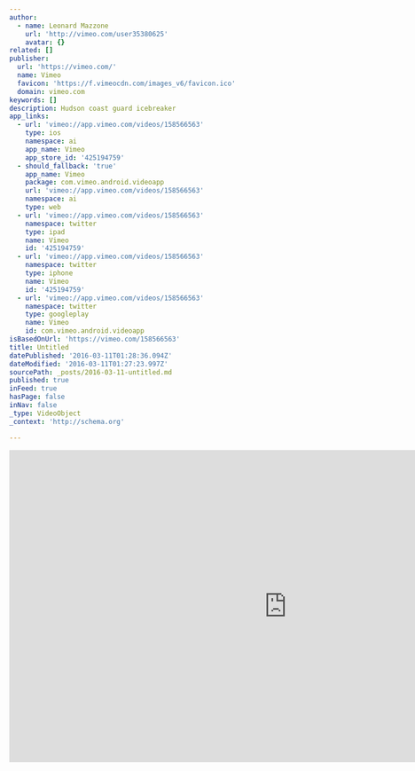 ```yaml
---
author:
  - name: Leonard Mazzone
    url: 'http://vimeo.com/user35380625'
    avatar: {}
related: []
publisher:
  url: 'https://vimeo.com/'
  name: Vimeo
  favicon: 'https://f.vimeocdn.com/images_v6/favicon.ico'
  domain: vimeo.com
keywords: []
description: Hudson coast guard icebreaker
app_links:
  - url: 'vimeo://app.vimeo.com/videos/158566563'
    type: ios
    namespace: ai
    app_name: Vimeo
    app_store_id: '425194759'
  - should_fallback: 'true'
    app_name: Vimeo
    package: com.vimeo.android.videoapp
    url: 'vimeo://app.vimeo.com/videos/158566563'
    namespace: ai
    type: web
  - url: 'vimeo://app.vimeo.com/videos/158566563'
    namespace: twitter
    type: ipad
    name: Vimeo
    id: '425194759'
  - url: 'vimeo://app.vimeo.com/videos/158566563'
    namespace: twitter
    type: iphone
    name: Vimeo
    id: '425194759'
  - url: 'vimeo://app.vimeo.com/videos/158566563'
    namespace: twitter
    type: googleplay
    name: Vimeo
    id: com.vimeo.android.videoapp
isBasedOnUrl: 'https://vimeo.com/158566563'
title: Untitled
datePublished: '2016-03-11T01:28:36.094Z'
dateModified: '2016-03-11T01:27:23.997Z'
sourcePath: _posts/2016-03-11-untitled.md
published: true
inFeed: true
hasPage: false
inNav: false
_type: VideoObject
_context: 'http://schema.org'

---
```

<iframe src="https://cdn.embedly.com/widgets/media.html?src=https%3A%2F%2Fplayer.vimeo.com%2Fvideo%2F158566563&amp;url=https%3A%2F%2Fvimeo.com%2F158566563&amp;image=http%3A%2F%2Fi.vimeocdn.com%2Fvideo%2F560099723_1280.jpg&amp;key=b7d04c9b404c499eba89ee7072e1c4f7&amp;type=text%2Fhtml&amp;schema=vimeo" width="1000" height="563" scrolling="no" frameborder="0" allowfullscreen="allowfullscreen" style=""></iframe>